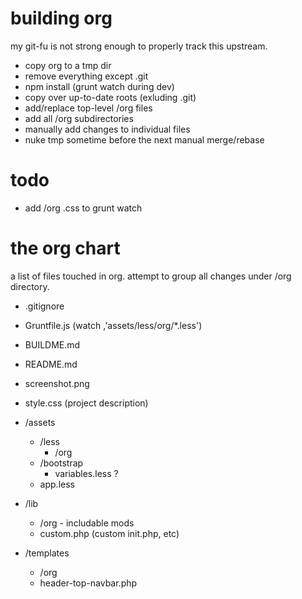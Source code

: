building org
===
my git-fu is not strong enough to properly track this upstream.

* copy org to a tmp dir
* remove everything except .git
* npm install (grunt watch during dev)
* copy over up-to-date roots (exluding .git)
* add/replace top-level /org files
* add all /org subdirectories
* manually add changes to individual files
* nuke tmp sometime before the next manual merge/rebase

todo
===
* add /org .css to grunt watch

the org chart
===
a list of files touched in org. attempt to group all changes under /org directory.

* .gitignore
* Gruntfile.js (watch ,'assets/less/org/*.less')
* BUILDME.md
* README.md
* screenshot.png
* style.css (project description)

* /assets
	* /less
		* /org
	* /bootstrap
		* variables.less ?
	* app.less

* /lib
	* /org - includable mods
	* custom.php (custom init.php, etc)

* /templates
	* /org
	* header-top-navbar.php

